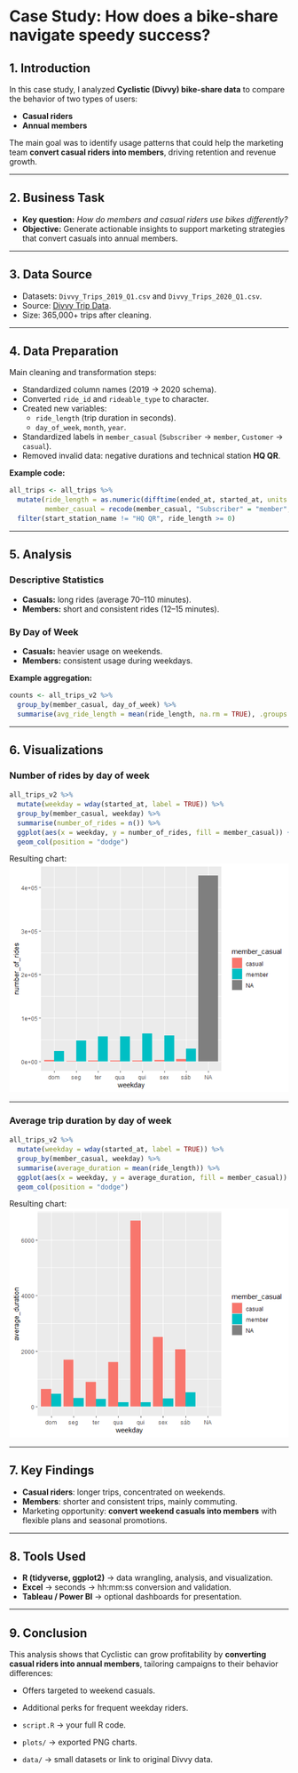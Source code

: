 # Case Study: How does a bike-share navigate speedy success?

## 1. Introduction
In this case study, I analyzed **Cyclistic (Divvy) bike-share data** to compare the behavior of two types of users:  
- **Casual riders**  
- **Annual members**  

The main goal was to identify usage patterns that could help the marketing team **convert casual riders into members**, driving retention and revenue growth.  

---

## 2. Business Task
- **Key question:** *How do members and casual riders use bikes differently?*  
- **Objective:** Generate actionable insights to support marketing strategies that convert casuals into annual members.  

---

## 3. Data Source
- Datasets: `Divvy_Trips_2019_Q1.csv` and `Divvy_Trips_2020_Q1.csv`.  
- Source: [Divvy Trip Data](https://divvy-tripdata.s3.amazonaws.com/index.html).  
- Size: 365,000+ trips after cleaning.  

---

## 4. Data Preparation
Main cleaning and transformation steps:  
- Standardized column names (2019 → 2020 schema).  
- Converted `ride_id` and `rideable_type` to character.  
- Created new variables:  
  - `ride_length` (trip duration in seconds).  
  - `day_of_week`, `month`, `year`.  
- Standardized labels in `member_casual` (`Subscriber` → `member`, `Customer` → `casual`).  
- Removed invalid data: negative durations and technical station **HQ QR**.  

**Example code:**
```r
all_trips <- all_trips %>%
  mutate(ride_length = as.numeric(difftime(ended_at, started_at, units = "secs")),
         member_casual = recode(member_casual, "Subscriber" = "member", "Customer" = "casual")) %>%
  filter(start_station_name != "HQ QR", ride_length >= 0)
```

---

## 5. Analysis
### Descriptive Statistics
- **Casuals:** long rides (average 70–110 minutes).  
- **Members:** short and consistent rides (12–15 minutes).  

### By Day of Week
- **Casuals:** heavier usage on weekends.  
- **Members:** consistent usage during weekdays.  

**Example aggregation:**
```r
counts <- all_trips_v2 %>% 
  group_by(member_casual, day_of_week) %>% 
  summarise(avg_ride_length = mean(ride_length, na.rm = TRUE), .groups = "drop")
```

---

## 6. Visualizations  

### Number of rides by day of week
```r
all_trips_v2 %>% 
  mutate(weekday = wday(started_at, label = TRUE)) %>% 
  group_by(member_casual, weekday) %>% 
  summarise(number_of_rides = n()) %>% 
  ggplot(aes(x = weekday, y = number_of_rides, fill = member_casual)) +
  geom_col(position = "dodge")
```
Resulting chart:  
![Number of rides](number_of_rides.png) 


---

### Average trip duration by day of week
```r
all_trips_v2 %>% 
  mutate(weekday = wday(started_at, label = TRUE)) %>% 
  group_by(member_casual, weekday) %>% 
  summarise(average_duration = mean(ride_length)) %>% 
  ggplot(aes(x = weekday, y = average_duration, fill = member_casual)) +
  geom_col(position = "dodge")
```
Resulting chart:  
![Average Duration](average_duration.png) 

---

## 7. Key Findings
- **Casual riders**: longer trips, concentrated on weekends.  
- **Members**: shorter and consistent trips, mainly commuting.  
- Marketing opportunity: **convert weekend casuals into members** with flexible plans and seasonal promotions.  

---

## 8. Tools Used
- **R (tidyverse, ggplot2)** → data wrangling, analysis, and visualization.  
- **Excel** → seconds → hh:mm:ss conversion and validation.  
- **Tableau / Power BI** → optional dashboards for presentation.  

---

## 9. Conclusion
This analysis shows that Cyclistic can grow profitability by **converting casual riders into annual members**, tailoring campaigns to their behavior differences:  
- Offers targeted to weekend casuals.  
- Additional perks for frequent weekday riders.  


- `script.R` → your full R code.  
- `plots/` → exported PNG charts.  
- `data/` → small datasets or link to original Divvy data.  
